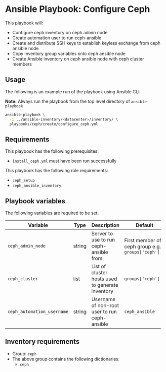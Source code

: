 # Ansible Playbook: Configure Ceph

This playbook will:

- Configure ceph inventory on ceph admin node
- Create automation user to run ceph-ansible
- Create and distribute SSH keys to establish keyless exchange from ceph ansible node
- Copy inventory group variables onto ceph ansible node
- Create Ansible inventory on ceph ansible node with ceph cluster members

## Usage

The following is an example run of the playbook using Ansible CLI.

**Note:** Always run the playbook from the top level directory of `ansible-playbook`

```sh
ansible-playbook \
  -i ../ansible-inventory/<datacenter>/inventory/ \
  playbooks/ceph/create/configure_ceph.yml
```

## Requirements

This playbook has the following prerequisites:

- `install_ceph.yml` must have been run successfully

This playbook has the following role requirements:

- `ceph_setup`
- `ceph_ansible_inventory`


## Playbook variables

The following variables are required to be set.

| Variable | Type | Description | Default |
| -------- | ---- | ----------- | ------- |
| `ceph_admin_node` | string | Server to use to run ceph-ansible from | First member of ceph group e.g. `groups['ceph'].0` |
| `ceph_cluster` | list | List of cluster hosts used to generate inventory | `groups['ceph']` |
| `ceph_automation_username` | string | Username of non-root user to run ceph-ansible | `ceph_ansible` |

## Inventory requirements

- Group: `ceph`
- The above group contains the following dictionaries:
  - `ceph`

